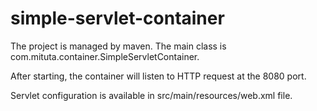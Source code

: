 # simple-servlet-container

The project is managed by maven.
The main class is com.mituta.container.SimpleServletContainer.

After starting, the container will listen to HTTP request at the 8080 port.

Servlet configuration is available in src/main/resources/web.xml file.
